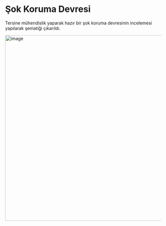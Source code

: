 # Şok Koruma Devresi

Tersine mühendislik yaparak hazır bir şok
koruma devresinin incelemesi yapılarak
şematiği çıkarıldı.

<img width="967" height="596" alt="image" src="https://github.com/user-attachments/assets/378f30ef-2470-4509-adc7-7320a6495406" />

